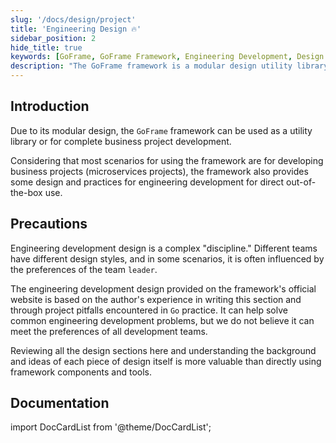 ```yaml
---
slug: '/docs/design/project'
title: 'Engineering Design 🔥'
sidebar_position: 2
hide_title: true
keywords: [GoFrame, GoFrame Framework, Engineering Development, Design Practice, Microservices Project, Modular Design, Utility Library, Out-of-the-box, Project Pitfalls, Development Team]
description: "The GoFrame framework is a modular design utility library suitable for developing business projects, especially microservices projects. This documentation provides engineering development design and practice, helping developers solve common problems with rich experience, emphasizing the understanding of design background and ideas to promote the value of the team development."
---
```


## Introduction

Due to its modular design, the `GoFrame` framework can be used as a utility library or for complete business project development.

Considering that most scenarios for using the framework are for developing business projects (microservices projects), the framework also provides some design and practices for engineering development for direct out-of-the-box use.

## Precautions

Engineering development design is a complex "discipline." Different teams have different design styles, and in some scenarios, it is often influenced by the preferences of the team `leader`.

The engineering development design provided on the framework's official website is based on the author's experience in writing this section and through project pitfalls encountered in `Go` practice. It can help solve common engineering development problems, but we do not believe it can meet the preferences of all development teams.

Reviewing all the design sections here and understanding the background and ideas of each piece of design itself is more valuable than directly using framework components and tools.

## Documentation
import DocCardList from '@theme/DocCardList';

<DocCardList />